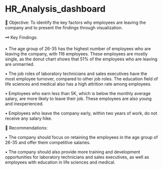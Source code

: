 # HR_Analysis_dashboard

📣 Objective: To identify the key factors why employees are leaving the company and to present the findings through visualization.

🗝 Key Findings:

• The age group of 26-35 has the highest number of employees who are leaving the company, with 116 employees. These employees are mostly single, as the donut chart shows that 51% of the employees who are leaving are unmarried.

• The job roles of laboratory technicians and sales executives have the most employee turnover, compared to other job roles. The education field of life sciences and medical also has a high attrition rate among employees.

• Employees who earn less than 5K, which is below the monthly average salary, are more likely to leave their job. These employees are also young and inexperienced.

• Employees who leave the company early, within two years of work, do not receive any salary hike.

📄 Recommendations:

• The company should focus on retaining the employees in the age group of 26-35 and offer them competitive salaries.

• The company should also provide more training and development opportunities for laboratory technicians and sales executives, as well as employees with education in life sciences and medical.
